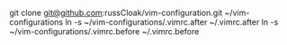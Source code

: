 git clone git@github.com:russCloak/vim-configuration.git ~/vim-configurations
ln -s ~/vim-configurations/.vimrc.after ~/.vimrc.after
ln -s ~/vim-configurations/.vimrc.before ~/.vimrc.before
